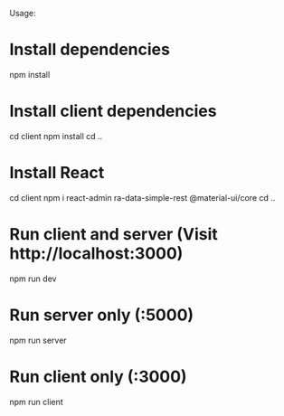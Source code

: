 Usage:
# Install dependencies
npm install

# Install client dependencies
cd client
npm install
cd ..
# Install React
cd client
npm i react-admin ra-data-simple-rest @material-ui/core
cd ..
# Run client and server (Visit http://localhost:3000)
npm run dev

# Run server only (:5000)
npm run server

# Run client only (:3000)
npm run client
